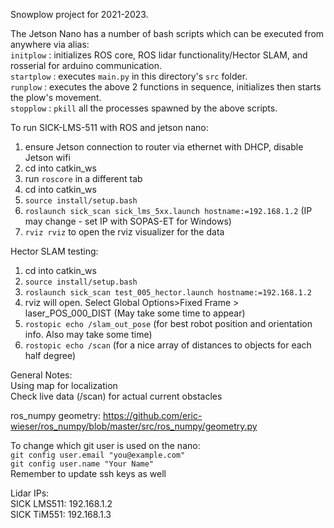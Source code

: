 Snowplow project for 2021-2023.

The Jetson Nano has a number of bash scripts which can be executed from anywhere via alias:  
```initplow``` : initializes ROS core, ROS lidar functionality/Hector SLAM, and rosserial for arduino communication.  
```startplow``` : executes ```main.py``` in this directory's ```src``` folder.  
```runplow``` : executes the above 2 functions in sequence, initializes then starts the plow's movement.  
```stopplow``` : ```pkill``` all the processes spawned by the above scripts.

To run SICK-LMS-511 with ROS and jetson nano:  
1. ensure Jetson connection to router via ethernet with DHCP, disable Jetson wifi  
2. cd into catkin_ws  
3. run ```roscore``` in a different tab  
4. cd into catkin_ws  
5. ```source install/setup.bash```  
6. ```roslaunch sick_scan sick_lms_5xx.launch hostname:=192.168.1.2``` (IP may change - set IP with SOPAS-ET for Windows)  
7. ```rviz rviz``` to open the rviz visualizer for the data  

Hector SLAM testing:  
1. cd into catkin_ws  
2. ```source install/setup.bash```  
3. ```roslaunch sick_scan test_005_hector.launch hostname:=192.168.1.2```  
4. rviz will open. Select Global Options>Fixed Frame > laser_POS_000_DIST (May take some time to appear)  
5. ```rostopic echo /slam_out_pose``` (for best robot position and orientation info. Also may take some time)
7. ```rostopic echo /scan``` (for a nice array of distances to objects for each half degree)  

General Notes:  
Using map for localization  
Check live data (/scan) for actual current obstacles  

ros_numpy geometry: https://github.com/eric-wieser/ros_numpy/blob/master/src/ros_numpy/geometry.py  

To change which git user is used on the nano:  
```git config user.email "you@example.com"```  
```git config user.name "Your Name"```  
Remember to update ssh keys as well  

Lidar IPs:  
SICK LMS511: 192.168.1.2  
SICK TiM551: 192.168.1.3
